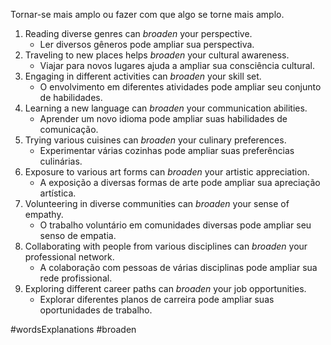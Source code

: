 Tornar-se mais amplo ou fazer com que algo se torne mais amplo.

1. Reading diverse genres can _broaden_ your perspective.
	- Ler diversos gêneros pode ampliar sua perspectiva.
2. Traveling to new places helps _broaden_ your cultural awareness.
	- Viajar para novos lugares ajuda a ampliar sua consciência cultural.
3. Engaging in different activities can _broaden_ your skill set.
	- O envolvimento em diferentes atividades pode ampliar seu conjunto de habilidades.
4. Learning a new language can _broaden_ your communication abilities.
	- Aprender um novo idioma pode ampliar suas habilidades de comunicação.
5. Trying various cuisines can _broaden_ your culinary preferences.
	- Experimentar várias cozinhas pode ampliar suas preferências culinárias.
6. Exposure to various art forms can _broaden_ your artistic appreciation.
	- A exposição a diversas formas de arte pode ampliar sua apreciação artística.
8. Volunteering in diverse communities can _broaden_ your sense of empathy.
	- O trabalho voluntário em comunidades diversas pode ampliar seu senso de empatia.
9. Collaborating with people from various disciplines can _broaden_ your professional network.
	- A colaboração com pessoas de várias disciplinas pode ampliar sua rede profissional.
10. Exploring different career paths can _broaden_ your job opportunities.
	- Explorar diferentes planos de carreira pode ampliar suas oportunidades de trabalho.

#wordsExplanations 
#broaden